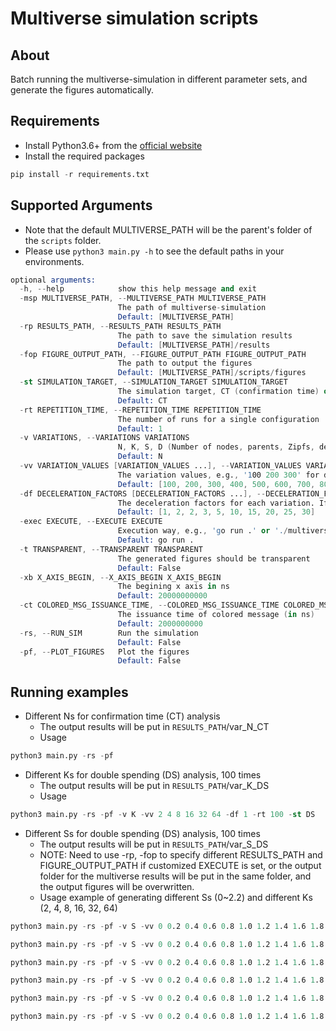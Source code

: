 # Multiverse simulation scripts

## About

Batch running the multiverse-simulation in different parameter sets, and generate the figures automatically.

## Requirements

- Install Python3.6+ from the [official website](https://www.python.org/downloads/)
- Install the required packages
```s
pip install -r requirements.txt
```

## Supported Arguments
- Note that the default MULTIVERSE_PATH will be the parent's folder of the `scripts` folder.
- Please use `python3 main.py -h` to see the default paths in your environments.
```s
optional arguments:
  -h, --help            show this help message and exit
  -msp MULTIVERSE_PATH, --MULTIVERSE_PATH MULTIVERSE_PATH
                        The path of multiverse-simulation
                        Default: [MULTIVERSE_PATH]
  -rp RESULTS_PATH, --RESULTS_PATH RESULTS_PATH
                        The path to save the simulation results
                        Default: [MULTIVERSE_PATH]/results
  -fop FIGURE_OUTPUT_PATH, --FIGURE_OUTPUT_PATH FIGURE_OUTPUT_PATH
                        The path to output the figures
                        Default: [MULTIVERSE_PATH]/scripts/figures
  -st SIMULATION_TARGET, --SIMULATION_TARGET SIMULATION_TARGET
                        The simulation target, CT (confirmation time) or DS (double spending)
                        Default: CT
  -rt REPETITION_TIME, --REPETITION_TIME REPETITION_TIME
                        The number of runs for a single configuration
                        Default: 1
  -v VARIATIONS, --VARIATIONS VARIATIONS
                        N, K, S, D (Number of nodes, parents, Zipfs, delays)
                        Default: N
  -vv VARIATION_VALUES [VARIATION_VALUES ...], --VARIATION_VALUES VARIATION_VALUES [VARIATION_VALUES ...]
                        The variation values, e.g., '100 200 300' for different N
                        Default: [100, 200, 300, 400, 500, 600, 700, 800, 900, 1000]
  -df DECELERATION_FACTORS [DECELERATION_FACTORS ...], --DECELERATION_FACTORS DECELERATION_FACTORS [DECELERATION_FACTORS ...]
                        The deceleration factors for each variation. If only one element, then it will be used for all runs
                        Default: [1, 2, 2, 3, 5, 10, 15, 20, 25, 30]
  -exec EXECUTE, --EXECUTE EXECUTE
                        Execution way, e.g., 'go run .' or './multiverse_sim'
                        Default: go run .
  -t TRANSPARENT, --TRANSPARENT TRANSPARENT
                        The generated figures should be transparent
                        Default: False
  -xb X_AXIS_BEGIN, --X_AXIS_BEGIN X_AXIS_BEGIN
                        The begining x axis in ns
                        Default: 20000000000
  -ct COLORED_MSG_ISSUANCE_TIME, --COLORED_MSG_ISSUANCE_TIME COLORED_MSG_ISSUANCE_TIME
                        The issuance time of colored message (in ns)
                        Default: 2000000000
  -rs, --RUN_SIM        Run the simulation
                        Default: False
  -pf, --PLOT_FIGURES   Plot the figures
                        Default: False
```

## Running examples
- Different Ns for confirmation time (CT) analysis
    - The output results will be put in `RESULTS_PATH`/var_N_CT
    - Usage
```s
python3 main.py -rs -pf
```

- Different Ks for double spending (DS) analysis, 100 times
    - The output results will be put in `RESULTS_PATH`/var_K_DS
    - Usage
```s
python3 main.py -rs -pf -v K -vv 2 4 8 16 32 64 -df 1 -rt 100 -st DS
```

- Different Ss for double spending (DS) analysis, 100 times
    - The output results will be put in `RESULTS_PATH`/var_S_DS
    - NOTE: Need to use -rp, -fop to specify different RESULTS_PATH and FIGURE_OUTPUT_PATH
      if customized EXECUTE is set, or the output folder for the multiverse results will be
      put in the same folder, and the output figures will be overwritten.
    - Usage example of generating different Ss (0~2.2) and different Ks (2, 4, 8, 16, 32, 64)
```s
python3 main.py -rs -pf -v S -vv 0 0.2 0.4 0.6 0.8 1.0 1.2 1.4 1.6 1.8 2.0 2.2 -df 1 -rp 'k_2' -fop 'k_2/figures' -exec 'go run . --parentsCount=2' -rt 100 -st DS

python3 main.py -rs -pf -v S -vv 0 0.2 0.4 0.6 0.8 1.0 1.2 1.4 1.6 1.8 2.0 2.2 -df 1 -rp 'k_4' -fop 'k_4/figures' -exec 'go run . --parentsCount=4' -rt 100 -st DS

python3 main.py -rs -pf -v S -vv 0 0.2 0.4 0.6 0.8 1.0 1.2 1.4 1.6 1.8 2.0 2.2 -df 1 -rp 'k_8' -fop 'k_8/figures' -exec 'go run . --parentsCount=8' -rt 100 -st DS

python3 main.py -rs -pf -v S -vv 0 0.2 0.4 0.6 0.8 1.0 1.2 1.4 1.6 1.8 2.0 2.2 -df 1 -rp 'k_16' -fop 'k_16/figures' -exec 'go run . --parentsCount=16' -rt 100 -st DS

python3 main.py -rs -pf -v S -vv 0 0.2 0.4 0.6 0.8 1.0 1.2 1.4 1.6 1.8 2.0 2.2 -df 1 -rp 'k_32' -fop 'k_32/figures' -exec 'go run . --parentsCount=32' -rt 100 -st DS

python3 main.py -rs -pf -v S -vv 0 0.2 0.4 0.6 0.8 1.0 1.2 1.4 1.6 1.8 2.0 2.2 -df 1 -rp 'k_64' -fop 'k_64/figures' -exec 'go run . --parentsCount=64' -rt 100 -st DS
```